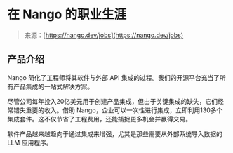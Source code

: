 <!--yml

category: 未分类

date: 2024-05-27 14:56:15

-->

# 在 Nango 的职业生涯

> 来源：[https://nango.dev/jobs](https://nango.dev/jobs)

## 产品介绍

Nango 简化了工程师将其软件与外部 API 集成的过程。我们的开源平台充当了所有产品集成的一站式解决方案。

尽管公司每年投入20亿美元用于创建产品集成，但由于关键集成的缺失，它们经常错失重要的收入。借助 Nango，企业可以一次性进行集成，立即利用130多个集成套件。这不仅节省了工程费用，还能捕捉更多机会并赢得交易。

软件产品越来越趋向于通过集成来增强，尤其是那些需要从外部系统导入数据的 LLM 应用程序。
